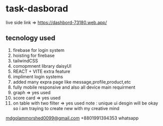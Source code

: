 # task-dasborad
live side link => https://dashbord-73180.web.app/
## tecnology used
1. firebase for login system
2. hoisting for firebase
3. tailwindCSS
4. comopmnent library daisyUI
5. REACT + VITE 
extra feature 
1. impliment login systems
2. added many expra page like message,profile,product,etc
3. fully mobile responsive and also all device
main requirment 
1. graph  => yes used
2. score card => yes used
3. on table with two filter => yes used
note : unique ui desgin will be okay so i am traying to create new with my creative mind 

mdgolammorshed0099@gmail.com
+8801991394353 whatsapp 
